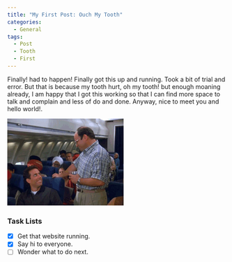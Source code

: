 ```yaml
---
title: "My First Post: Ouch My Tooth"
categories:
  - General
tags:
  - Post
  - Tooth
  - First
---
```


Finally! had to happen! 
Finally got this up and running. Took a bit of trial and error. But that is because my tooth hurt, oh my tooth! but enough moaning already, I am happy that I got this working so that I can find more space to talk and complain and less of do and done. 
Anyway, nice to meet you and hello world!.

![What to do next](..\assets\images\costanza.gif) 


### Task Lists

- [x] Get that website running.
- [x] Say hi to everyone.
- [ ] Wonder what to do next.
